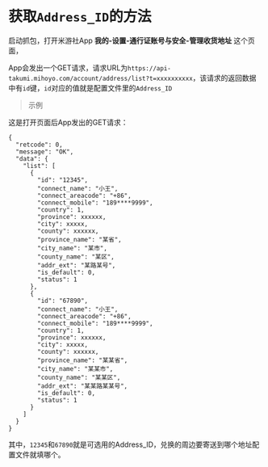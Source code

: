 # 获取`Address_ID`的方法
启动抓包，打开米游社App **我的-设置-通行证账号与安全-管理收货地址** 这个页面，

App会发出一个GET请求，请求URL为`https://api-takumi.mihoyo.com/account/address/list?t=xxxxxxxxxx`，该请求的返回数据中有`id`键，`id`对应的值就是配置文件里的`Address_ID`

> 示例

这是打开页面后App发出的GET请求：
```
{
  "retcode": 0,
  "message": "OK",
  "data": {
    "list": [
      {
        "id": "12345",
        "connect_name": "小王",
        "connect_areacode": "+86",
        "connect_mobile": "189****9999",
        "country": 1,
        "province": xxxxxx,
        "city": xxxxx,
        "county": xxxxxx,
        "province_name": "某省",
        "city_name": "某市",
        "county_name": "某区",
        "addr_ext": "某路某号",
        "is_default": 0,
        "status": 1
      },
      {
        "id": "67890",
        "connect_name": "小王",
        "connect_areacode": "+86",
        "connect_mobile": "189****9999",
        "country": 1,
        "province": xxxxxx,
        "city": xxxxx,
        "county": xxxxxx,
        "province_name": "某某省",
        "city_name": "某某市",
        "county_name": "某某区",
        "addr_ext": "某某路某某号",
        "is_default": 0,
        "status": 1
      }
    ]
  }
}
```
其中，`12345`和`67890`就是可选用的Address_ID，兑换的周边要寄送到哪个地址配置文件就填哪个。
